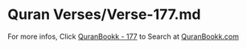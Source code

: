 # Quran Verses/Verse-177.md 

For more infos, Click [QuranBookk - 177](https://www.quranbookk.com/quran/search?q=177) to Search at [QuranBookk.com](http://quranbookk.com/)